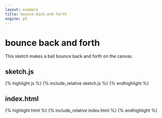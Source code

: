 ```yaml
---
layout: example
title: bounce-back-and-forth
engine: p5
---
```



# bounce back and forth

This sketch makes a ball bounce back and forth on the canvas.

## sketch.js 
{% highlight js %}
{% include_relative sketch.js %}
{% endhighlight %}
## index.html 
{% highlight html %}
{% include_relative index.html %}
{% endhighlight %}
